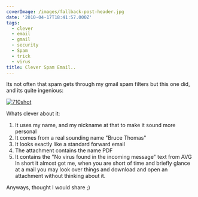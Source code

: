```yaml
---
coverImage: /images/fallback-post-header.jpg
date: '2010-04-17T18:41:57.000Z'
tags:
  - clever
  - email
  - gmail
  - security
  - Spam
  - trick
  - virus
title: Clever Spam Email..
---
```


Its not often that spam gets through my gmail spam filters but this one did, and its quite ingenious:

<!-- more -->

[![](https://mikecann.co.uk/wp-content/uploads/2010/04/710shot.gif "710shot")](https://mikecann.co.uk/wp-content/uploads/2010/04/710shot.gif)

Whats clever about it:

1.  It uses my name, and my nickname at that to make it sound more personal
2.  It comes from a real sounding name "Bruce Thomas"
3.  It looks exactly like a standard forward email
4.  The attachment contains the name PDF
5.  It contains the "No virus found in the incoming message" text from AVG
    In short it almost got me, when you are short of time and briefly glance at a mail you may look over things and download and open an attachment without thinking about it.

Anyways, thought I would share ;)

